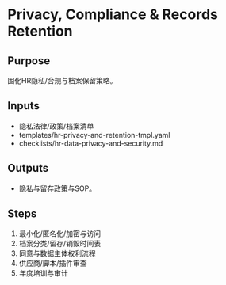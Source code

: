 # Privacy, Compliance & Records Retention

## Purpose

固化HR隐私/合规与档案保留策略。

## Inputs

- 隐私法律/政策/档案清单
- templates/hr-privacy-and-retention-tmpl.yaml
- checklists/hr-data-privacy-and-security.md

## Outputs

- 隐私与留存政策与SOP。

## Steps

1. 最小化/匿名化/加密与访问
2. 档案分类/留存/销毁时间表
3. 同意与数据主体权利流程
4. 供应商/脚本/插件审查
5. 年度培训与审计
